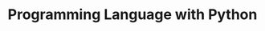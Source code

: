 ---
layout: list
title: Programming Language with Python
slug: programminglanguage

description: >
  Python의 관하여..
sitemap: false
---